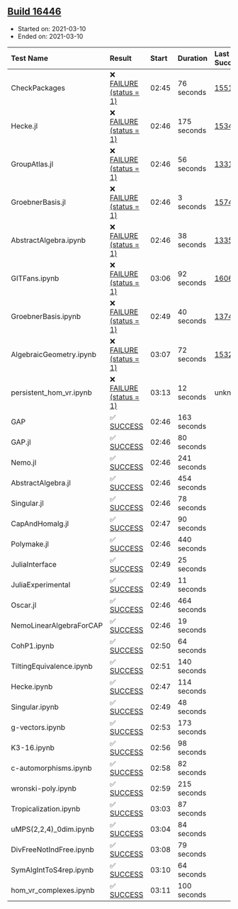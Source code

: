 ## [Build 16446](https://oscarci.mathematik.uni-kl.de/job/oscar/16446/)

* Started on: 2021-03-10
* Ended on: 2021-03-10

| Test Name    | Result | Start | Duration | Last Success | First Failure |
|:-------------|:-------|:------|:---------|:-------------|:--------------|
| CheckPackages | ❌ [FAILURE (status = 1)](https://oscarci.mathematik.uni-kl.de/job/oscar/16446/artifact/logs/build-16446/CheckPackages.log) | 02:45 | 76 seconds | [15514](https://oscarci.mathematik.uni-kl.de/job/oscar/15514/) | [15515](https://oscarci.mathematik.uni-kl.de/job/oscar/15515/) |
| Hecke.jl | ❌ [FAILURE (status = 1)](https://oscarci.mathematik.uni-kl.de/job/oscar/16446/artifact/logs/build-16446/Hecke.jl.log) | 02:46 | 175 seconds | [15344](https://oscarci.mathematik.uni-kl.de/job/oscar/15344/) | [15348](https://oscarci.mathematik.uni-kl.de/job/oscar/15348/) |
| GroupAtlas.jl | ❌ [FAILURE (status = 1)](https://oscarci.mathematik.uni-kl.de/job/oscar/16446/artifact/logs/build-16446/GroupAtlas.jl.log) | 02:46 | 56 seconds | [13311](https://oscarci.mathematik.uni-kl.de/job/oscar/13311/) | [13312](https://oscarci.mathematik.uni-kl.de/job/oscar/13312/) |
| GroebnerBasis.jl | ❌ [FAILURE (status = 1)](https://oscarci.mathematik.uni-kl.de/job/oscar/16446/artifact/logs/build-16446/GroebnerBasis.jl.log) | 02:46 | 3 seconds | [15745](https://oscarci.mathematik.uni-kl.de/job/oscar/15745/) | [15746](https://oscarci.mathematik.uni-kl.de/job/oscar/15746/) |
| AbstractAlgebra.ipynb | ❌ [FAILURE (status = 1)](https://oscarci.mathematik.uni-kl.de/job/oscar/16446/artifact/logs/build-16446/AbstractAlgebra.ipynb.log) | 02:46 | 38 seconds | [13355](https://oscarci.mathematik.uni-kl.de/job/oscar/13355/) | [13356](https://oscarci.mathematik.uni-kl.de/job/oscar/13356/) |
| GITFans.ipynb | ❌ [FAILURE (status = 1)](https://oscarci.mathematik.uni-kl.de/job/oscar/16446/artifact/logs/build-16446/GITFans.ipynb.log) | 03:06 | 92 seconds | [16068](https://oscarci.mathematik.uni-kl.de/job/oscar/16068/) | [16069](https://oscarci.mathematik.uni-kl.de/job/oscar/16069/) |
| GroebnerBasis.ipynb | ❌ [FAILURE (status = 1)](https://oscarci.mathematik.uni-kl.de/job/oscar/16446/artifact/logs/build-16446/GroebnerBasis.ipynb.log) | 02:49 | 40 seconds | [13748](https://oscarci.mathematik.uni-kl.de/job/oscar/13748/) | [13749](https://oscarci.mathematik.uni-kl.de/job/oscar/13749/) |
| AlgebraicGeometry.ipynb | ❌ [FAILURE (status = 1)](https://oscarci.mathematik.uni-kl.de/job/oscar/16446/artifact/logs/build-16446/AlgebraicGeometry.ipynb.log) | 03:07 | 72 seconds | [15322](https://oscarci.mathematik.uni-kl.de/job/oscar/15322/) | [15323](https://oscarci.mathematik.uni-kl.de/job/oscar/15323/) |
| persistent_hom_vr.ipynb | ❌ [FAILURE (status = 1)](https://oscarci.mathematik.uni-kl.de/job/oscar/16446/artifact/logs/build-16446/persistent_hom_vr.ipynb.log) | 03:13 | 12 seconds | unknown | unknown |
| GAP | ✅ [SUCCESS](https://oscarci.mathematik.uni-kl.de/job/oscar/16446/artifact/logs/build-16446/GAP.log) | 02:46 | 163 seconds |  |  |
| GAP.jl | ✅ [SUCCESS](https://oscarci.mathematik.uni-kl.de/job/oscar/16446/artifact/logs/build-16446/GAP.jl.log) | 02:46 | 80 seconds |  |  |
| Nemo.jl | ✅ [SUCCESS](https://oscarci.mathematik.uni-kl.de/job/oscar/16446/artifact/logs/build-16446/Nemo.jl.log) | 02:46 | 241 seconds |  |  |
| AbstractAlgebra.jl | ✅ [SUCCESS](https://oscarci.mathematik.uni-kl.de/job/oscar/16446/artifact/logs/build-16446/AbstractAlgebra.jl.log) | 02:46 | 454 seconds |  |  |
| Singular.jl | ✅ [SUCCESS](https://oscarci.mathematik.uni-kl.de/job/oscar/16446/artifact/logs/build-16446/Singular.jl.log) | 02:46 | 78 seconds |  |  |
| CapAndHomalg.jl | ✅ [SUCCESS](https://oscarci.mathematik.uni-kl.de/job/oscar/16446/artifact/logs/build-16446/CapAndHomalg.jl.log) | 02:47 | 90 seconds |  |  |
| Polymake.jl | ✅ [SUCCESS](https://oscarci.mathematik.uni-kl.de/job/oscar/16446/artifact/logs/build-16446/Polymake.jl.log) | 02:46 | 440 seconds |  |  |
| JuliaInterface | ✅ [SUCCESS](https://oscarci.mathematik.uni-kl.de/job/oscar/16446/artifact/logs/build-16446/JuliaInterface.log) | 02:49 | 25 seconds |  |  |
| JuliaExperimental | ✅ [SUCCESS](https://oscarci.mathematik.uni-kl.de/job/oscar/16446/artifact/logs/build-16446/JuliaExperimental.log) | 02:49 | 11 seconds |  |  |
| Oscar.jl | ✅ [SUCCESS](https://oscarci.mathematik.uni-kl.de/job/oscar/16446/artifact/logs/build-16446/Oscar.jl.log) | 02:46 | 464 seconds |  |  |
| NemoLinearAlgebraForCAP | ✅ [SUCCESS](https://oscarci.mathematik.uni-kl.de/job/oscar/16446/artifact/logs/build-16446/NemoLinearAlgebraForCAP.log) | 02:46 | 19 seconds |  |  |
| CohP1.ipynb | ✅ [SUCCESS](https://oscarci.mathematik.uni-kl.de/job/oscar/16446/artifact/logs/build-16446/CohP1.ipynb.log) | 02:50 | 64 seconds |  |  |
| TiltingEquivalence.ipynb | ✅ [SUCCESS](https://oscarci.mathematik.uni-kl.de/job/oscar/16446/artifact/logs/build-16446/TiltingEquivalence.ipynb.log) | 02:51 | 140 seconds |  |  |
| Hecke.ipynb | ✅ [SUCCESS](https://oscarci.mathematik.uni-kl.de/job/oscar/16446/artifact/logs/build-16446/Hecke.ipynb.log) | 02:47 | 114 seconds |  |  |
| Singular.ipynb | ✅ [SUCCESS](https://oscarci.mathematik.uni-kl.de/job/oscar/16446/artifact/logs/build-16446/Singular.ipynb.log) | 02:49 | 48 seconds |  |  |
| g-vectors.ipynb | ✅ [SUCCESS](https://oscarci.mathematik.uni-kl.de/job/oscar/16446/artifact/logs/build-16446/g-vectors.ipynb.log) | 02:53 | 173 seconds |  |  |
| K3-16.ipynb | ✅ [SUCCESS](https://oscarci.mathematik.uni-kl.de/job/oscar/16446/artifact/logs/build-16446/K3-16.ipynb.log) | 02:56 | 98 seconds |  |  |
| c-automorphisms.ipynb | ✅ [SUCCESS](https://oscarci.mathematik.uni-kl.de/job/oscar/16446/artifact/logs/build-16446/c-automorphisms.ipynb.log) | 02:58 | 82 seconds |  |  |
| wronski-poly.ipynb | ✅ [SUCCESS](https://oscarci.mathematik.uni-kl.de/job/oscar/16446/artifact/logs/build-16446/wronski-poly.ipynb.log) | 02:59 | 215 seconds |  |  |
| Tropicalization.ipynb | ✅ [SUCCESS](https://oscarci.mathematik.uni-kl.de/job/oscar/16446/artifact/logs/build-16446/Tropicalization.ipynb.log) | 03:03 | 87 seconds |  |  |
| uMPS(2,2,4)_0dim.ipynb | ✅ [SUCCESS](https://oscarci.mathematik.uni-kl.de/job/oscar/16446/artifact/logs/build-16446/uMPS-2-2-4-_0dim.ipynb.log) | 03:04 | 84 seconds |  |  |
| DivFreeNotIndFree.ipynb | ✅ [SUCCESS](https://oscarci.mathematik.uni-kl.de/job/oscar/16446/artifact/logs/build-16446/DivFreeNotIndFree.ipynb.log) | 03:08 | 79 seconds |  |  |
| SymAlgIntToS4rep.ipynb | ✅ [SUCCESS](https://oscarci.mathematik.uni-kl.de/job/oscar/16446/artifact/logs/build-16446/SymAlgIntToS4rep.ipynb.log) | 03:10 | 64 seconds |  |  |
| hom_vr_complexes.ipynb | ✅ [SUCCESS](https://oscarci.mathematik.uni-kl.de/job/oscar/16446/artifact/logs/build-16446/hom_vr_complexes.ipynb.log) | 03:11 | 100 seconds |  |  |
